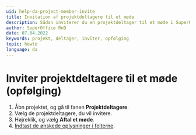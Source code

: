 ```yaml
---
uid: help-da-project-member-invite
title: Invitation af projektdeltagere til et møde
description: Sådan inviterer du en projektdeltager til et møde i SuperOffice
author: SuperOffice RnD
date: 07.04.2022
keywords: projekt, deltager, inviter, opfølging
topic: howto
language: da
---
```


# Inviter projektdeltagere til et møde (opfølging)

1. Åbn projektet, og gå til fanen **Projektdeltagere**.
2. Vælg de projektdeltagere, du vil invitere.
3. Højreklik, og vælg **Aftal et møde**.
4. [Indtast de ønskede oplysninger i felterne][1].

<!-- Referenced links -->
[1]: ../../../diary/learn/create-follow-up.md#fields

